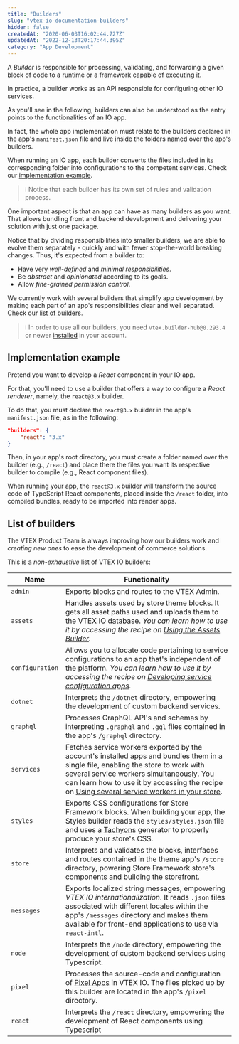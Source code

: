 ```yaml
---
title: "Builders"
slug: "vtex-io-documentation-builders"
hidden: false
createdAt: "2020-06-03T16:02:44.727Z"
updatedAt: "2022-12-13T20:17:44.395Z"
category: "App Development"
---
```

A *Builder* is responsible for processing, validating, and forwarding a given block of code to a runtime or a framework capable of executing it.

In practice, a builder works as an API responsible for configuring other IO services.

As you'll see in the following, builders can also be understood as the entry points to the functionalities of an IO app.

In fact, the whole app implementation must relate to the builders declared in the app's `manifest.json` file and live inside the folders named over the app's builders.

When running an IO app, each builder converts the files included in its corresponding folder into configurations to the competent services. Check our [implementation example](#implementation-example).

> ℹ️ Notice that each builder has its own set of rules and validation process.

One important aspect is that an app can have as many builders as you want. That allows bundling front and backend development and delivering your solution with just one package.

Notice that by dividing responsibilities into smaller builders, we are able to evolve them separately - quickly and with fewer stop-the-world breaking changes. Thus, it's expected from a builder to:

- Have very *well-defined* and *minimal responsibilities*.
- Be *abstract* and *opinionated* according to its goals.
- Allow *fine-grained permission control*.

We currently work with several builders that simplify app development by making each part of an app's responsibilities clear and well separated. Check our [list of builders](#list-of-builders).

> ℹ In order to use all our builders, you need `vtex.builder-hub@0.293.4` or newer [installed](https://developers.vtex.com/docs/guides/vtex-io-documentation-vtex-io-cli-usage#installing-an-app) in your account.

## Implementation example

Pretend you want to develop a *React* component in your IO app.

For that, you'll need to use a builder that offers a way to configure a *React renderer*, namely, the `react@3.x` builder.

To do that, you must declare the `react@3.x` builder in the app's `manifest.json` file, as in the following:

```json
"builders": {
    "react": "3.x"
}
```

Then, in your app's root directory, you must create a folder named over the builder (e.g., `/react`) and place there the files you want its respective builder to compile (e.g., React component files).

When running your app, the `react@3.x` builder will transform the source code of TypeScript React components, placed inside the `/react` folder, into compiled bundles, ready to be imported into render apps.

## List of builders

The VTEX Product Team is always improving how our builders work and *creating new ones* to ease the development of commerce solutions.

This is a *non-exhaustive* list of VTEX IO builders:

Name | Functionality |
---- | ------------- |
 `admin` | Exports blocks and routes to the VTEX Admin.|
 `assets` | Handles assets used by store theme blocks. It gets all asset paths used and uploads them to the VTEX IO database. *You can learn how to use it by accessing the recipe on [Using the Assets Builder](https://developers.vtex.com/docs/guides/vtex-io-documentation-using-the-assets-builder/).*|
 `configuration` | Allows you to allocate code pertaining to service configurations to an app that's independent of the platform. *You can learn how to use it by accessing the recipe on [Developing service configuration apps](https://developers.vtex.com/docs/guides/vtex-io-documentation-developing-service-configuration-apps/).*|
 `dotnet` | Interprets the `/dotnet` directory, empowering the development of custom backend services.|
 `graphql` | Processes GraphQL API's and schemas by interpreting `.graphql` and `.gql` files contained in the app's `/graphql` directory.|
 `services` | Fetches service workers exported by the account's installed apps and bundles them in a single file, enabling the store to work with several service workers simultaneously. You can learn how to use it by accessing the recipe on [Using several service workers in your store](https://developers.vtex.com/docs/guides/vtex-io-documentation-using-several-service-workers-in-your-store).|
 `styles` | Exports CSS configurations for Store Framework blocks. When building your app, the Styles builder reads the `styles/styles.json` file and uses a [Tachyons](https://tachyons.io/) generator to properly produce your store's CSS.|
 `store` | Interprets and validates the blocks, interfaces and routes contained in the theme app's `/store` directory, powering Store Framework store's components and building the storefront.|
 `messages` | Exports localized string messages, empowering *VTEX IO internationalization*. It reads `.json` files associated with different locales within the app's `/messages` directory and makes them available for front-end applications to use via `react-intl`.|
 `node` | Interprets the `/node` directory, empowering the development of custom backend services using Typescript.|
 `pixel` | Processes the source-code and configuration of [Pixel Apps](https://developers.vtex.com/docs/guides/pixel-apps) in VTEX IO. The files picked up by this builder are located in the app's `/pixel` directory.|
 `react` | Interprets the `/react` directory, empowering the development of React components using Typescript|
